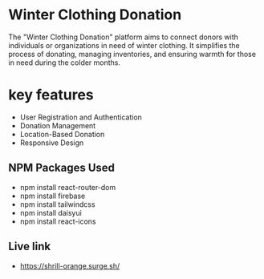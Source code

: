 
# Winter Clothing Donation

The "Winter Clothing Donation" platform aims to connect donors with individuals or organizations in need of winter clothing. It simplifies the process of donating, managing inventories, and ensuring warmth for those in need during the colder months.




# key features 
- User Registration and Authentication
- Donation Management
- Location-Based Donation
- Responsive Design
## NPM Packages Used
- npm install react-router-dom
- npm install firebase
- npm install tailwindcss
- npm install daisyui
- npm install react-icons


## Live link 
- https://shrill-orange.surge.sh/
 